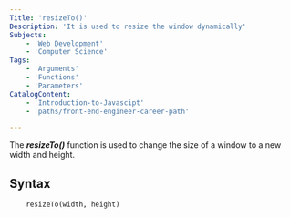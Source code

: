 ```yaml
---
Title: 'resizeTo()'
Description: 'It is used to resize the window dynamically'
Subjects: 
    - 'Web Development'
    - 'Computer Science'
Tags:
    - 'Arguments'
    - 'Functions'
    - 'Parameters'
CatalogContent:
    - 'Introduction-to-Javascipt'
    - 'paths/front-end-engineer-career-path'

---
```


The ***resizeTo()*** function is used to change the size of a window to a new width and height.

## Syntax
        resizeTo(width, height)

